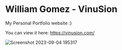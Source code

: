# William Gomez - VinuSion
My Personal Portfolio website :)

You can view it here: https://vinusion.com/

![Screenshot 2023-09-04 195317](https://github.com/VinuSion/Portfolio_website/assets/56313573/72b9d31c-bfe1-4996-9a05-6e0fa32dab20)
